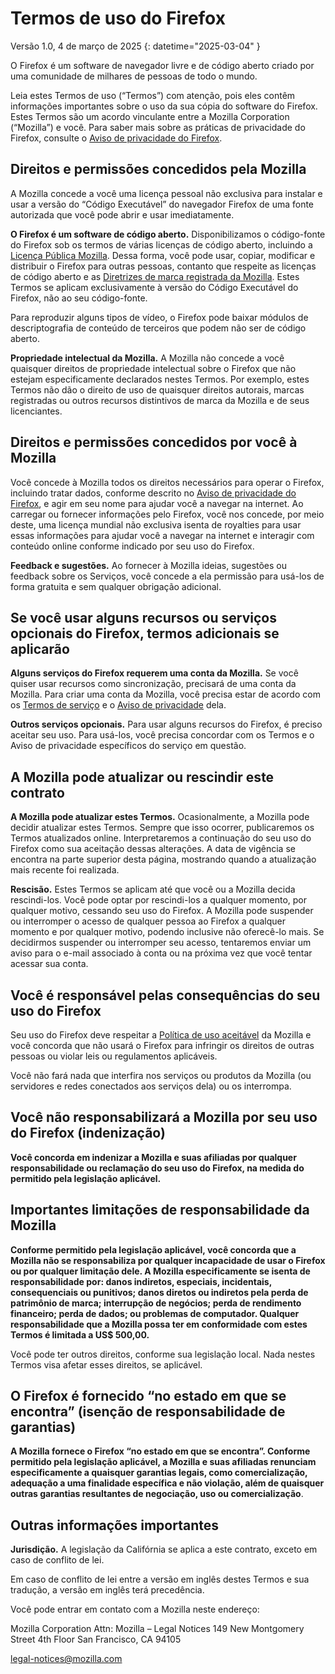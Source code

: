 # Termos de uso do Firefox

Versão 1.0, 4 de março de 2025
{: datetime="2025-03-04" }

O Firefox é um software de navegador livre e de código aberto criado por uma comunidade de milhares de pessoas de todo o mundo.

Leia estes Termos de uso (“Termos”) com atenção, pois eles contêm informações importantes sobre o uso da sua cópia do software do Firefox. Estes Termos são um acordo vinculante entre a Mozilla Corporation (“Mozilla”) e você. Para saber mais sobre as práticas de privacidade do Firefox, consulte o [Aviso de privacidade do Firefox](https://www.mozilla.org/privacy/firefox/).

## Direitos e permissões concedidos pela Mozilla

A Mozilla concede a você uma licença pessoal não exclusiva para instalar e usar a versão do “Código Executável” do navegador Firefox de uma fonte autorizada que você pode abrir e usar imediatamente.

**O Firefox é um software de código aberto.** Disponibilizamos o código-fonte do Firefox sob os termos de várias licenças de código aberto, incluindo a [Licença Pública Mozilla](https://www.mozilla.org/MPL/). Dessa forma, você pode usar, copiar, modificar e distribuir o Firefox para outras pessoas, contanto que respeite as licenças de código aberto e as [Diretrizes de marca registrada da Mozilla](https://www.mozilla.org/foundation/trademarks/policy/). Estes Termos se aplicam exclusivamente à versão do Código Executável do Firefox, não ao seu código-fonte.

Para reproduzir alguns tipos de vídeo, o Firefox pode baixar módulos de descriptografia de conteúdo de terceiros que podem não ser de código aberto.

**Propriedade intelectual da Mozilla.** A Mozilla não concede a você quaisquer direitos de propriedade intelectual sobre o Firefox que não estejam especificamente declarados nestes Termos. Por exemplo, estes Termos não dão o direito de uso de quaisquer direitos autorais, marcas registradas ou outros recursos distintivos de marca da Mozilla e de seus licenciantes.

## Direitos e permissões concedidos por você à Mozilla

Você concede à Mozilla todos os direitos necessários para operar o Firefox, incluindo tratar dados, conforme descrito no [Aviso de privacidade do Firefox](https://www.mozilla.org/privacy/firefox/), e agir em seu nome para ajudar você a navegar na internet. Ao carregar ou fornecer informações pelo Firefox, você nos concede, por meio deste, uma licença mundial não exclusiva isenta de royalties para usar essas informações para ajudar você a navegar na internet e interagir com conteúdo online conforme indicado por seu uso do Firefox.

**Feedback e sugestões.** Ao fornecer à Mozilla ideias, sugestões ou feedback sobre os Serviços, você concede a ela permissão para usá-los de forma gratuita e sem qualquer obrigação adicional.

## Se você usar alguns recursos ou serviços opcionais do Firefox, termos adicionais se aplicarão

**Alguns serviços do Firefox requerem uma conta da Mozilla.** Se você quiser usar recursos como sincronização, precisará de uma conta da Mozilla. Para criar uma conta da Mozilla, você precisa estar de acordo com os [Termos de serviço](https://www.mozilla.org/about/legal/terms/services/) e o [Aviso de privacidade](https://www.mozilla.org/privacy/mozilla-accounts/) dela.

**Outros serviços opcionais.** Para usar alguns recursos do Firefox, é preciso aceitar seu uso. Para usá-los, você precisa concordar com os Termos e o Aviso de privacidade específicos do serviço em questão.

## A Mozilla pode atualizar ou rescindir este contrato

**A Mozilla pode atualizar estes Termos.** Ocasionalmente, a Mozilla pode decidir atualizar estes Termos. Sempre que isso ocorrer, publicaremos os Termos atualizados online. Interpretaremos a continuação do seu uso do Firefox como sua aceitação dessas alterações. A data de vigência se encontra na parte superior desta página, mostrando quando a atualização mais recente foi realizada.

**Rescisão.** Estes Termos se aplicam até que você ou a Mozilla decida rescindi-los. Você pode optar por rescindi-los a qualquer momento, por qualquer motivo, cessando seu uso do Firefox. A Mozilla pode suspender ou interromper o acesso de qualquer pessoa ao Firefox a qualquer momento e por qualquer motivo, podendo inclusive não oferecê-lo mais. Se decidirmos suspender ou interromper seu acesso, tentaremos enviar um aviso para o e-mail associado à conta ou na próxima vez que você tentar acessar sua conta.

## Você é responsável pelas consequências do seu uso do Firefox

Seu uso do Firefox deve respeitar a [Política de uso aceitável](https://www.mozilla.org/about/legal/acceptable-use/) da Mozilla e você concorda que não usará o Firefox para infringir os direitos de outras pessoas ou violar leis ou regulamentos aplicáveis.

Você não fará nada que interfira nos serviços ou produtos da Mozilla (ou servidores e redes conectados aos serviços dela) ou os interrompa.

## Você não responsabilizará a Mozilla por seu uso do Firefox (indenização)

**Você concorda em indenizar a Mozilla e suas afiliadas por qualquer responsabilidade ou reclamação do seu uso do Firefox, na medida do permitido pela legislação aplicável.**

## Importantes limitações de responsabilidade da Mozilla

**Conforme permitido pela legislação aplicável, você concorda que a Mozilla não se responsabiliza por qualquer incapacidade de usar o Firefox ou por qualquer limitação dele. A Mozilla especificamente se isenta de responsabilidade por: danos indiretos, especiais, incidentais, consequenciais ou punitivos; danos diretos ou indiretos pela perda de patrimônio de marca; interrupção de negócios; perda de rendimento financeiro; perda de dados; ou problemas de computador. Qualquer responsabilidade que a Mozilla possa ter em conformidade com estes Termos é limitada a US$ 500,00.**

Você pode ter outros direitos, conforme sua legislação local. Nada nestes Termos visa afetar esses direitos, se aplicável.

## O Firefox é fornecido “no estado em que se encontra” (isenção de responsabilidade de garantias)

**A Mozilla fornece o Firefox “no estado em que se encontra”. Conforme permitido pela legislação aplicável, a Mozilla e suas afiliadas renunciam especificamente a quaisquer garantias legais, como comercialização, adequação a uma finalidade específica e não violação, além de quaisquer outras garantias resultantes de negociação, uso ou comercialização**.

## Outras informações importantes

**Jurisdição.** A legislação da Califórnia se aplica a este contrato, exceto em caso de conflito de lei.

Em caso de conflito de lei entre a versão em inglês destes Termos e sua tradução, a versão em inglês terá precedência.

Você pode entrar em contato com a Mozilla neste endereço:

Mozilla Corporation
Attn: Mozilla – Legal Notices
149 New Montgomery Street
4th Floor
San Francisco, CA 94105

legal-notices@mozilla.com

